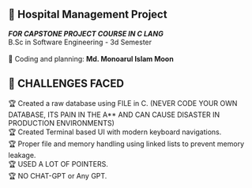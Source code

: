 ## 🏥 Hospital Management Project <br/>
***FOR CAPSTONE PROJECT COURSE IN C LANG***<br/>
B.Sc in Software Engineering - 3d Semester<br/><br/>
🌟 Coding and planning: <b>Md. Monoarul Islam Moon</b>
## 🎯 CHALLENGES FACED <br/>
🏆 Created a raw database using FILE in C. (NEVER CODE YOUR OWN DATABASE, ITS PAIN IN THE A** AND CAN CAUSE DISASTER IN PRODUCTION ENVIRONMENTS) <br>
🏆 Created Terminal based UI with modern keyboard navigations. <br>
🏆 Proper file and memory handling using linked lists to prevent memory leakage. <br>
🏆 USED A LOT OF POINTERS. <br>
🏆 NO CHAT-GPT or Any GPT.
